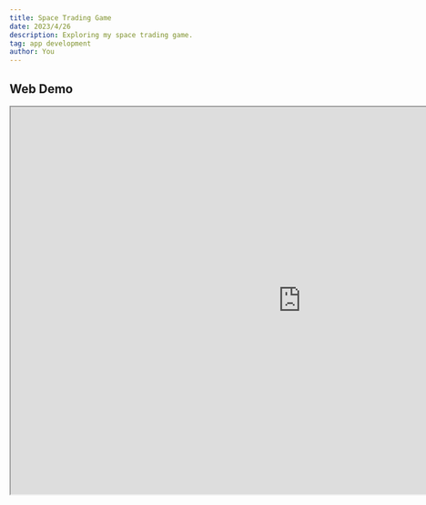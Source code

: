 ```yaml
---
title: Space Trading Game
date: 2023/4/26
description: Exploring my space trading game.
tag: app development
author: You
---
```


## Web Demo

<div style={{align: "center"}}>
<iframe src="https://game-dev-portfolio-pi.vercel.app/apps/space/index.html" style={{align: "center"}} name="Space Trading Game" scrolling="no" frameborder="1" marginheight="px" marginwidth="0px" height="680px" width="1020px"></iframe>
</div>